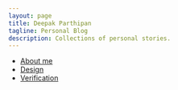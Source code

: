 ```yaml
---
layout: page
title: Deepak Parthipan
tagline: Personal Blog
description: Collections of personal stories.
---
```


- [About me](pages/overview.html)
- [Design](pages/design.html)
- [Verification](pages/verification.html)


